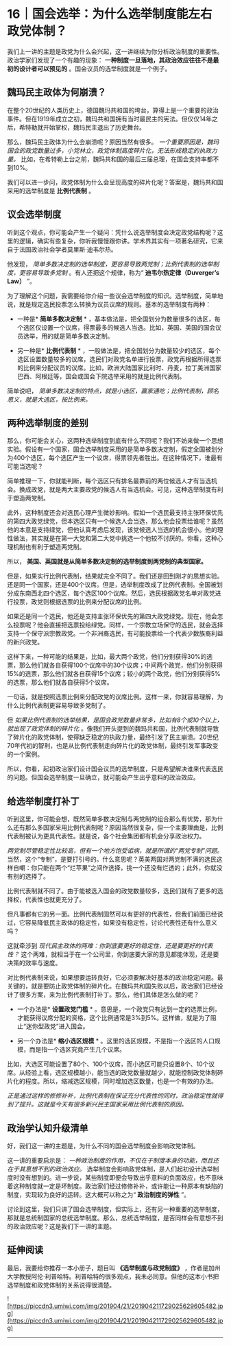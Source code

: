 # 16｜国会选举：为什么选举制度能左右政党体制？ 

我们上一讲的主题是政党为什么会兴起，这一讲继续为你分析政治制度的重要性。政治学家们发现了一个有趣的现象： **一种制度一旦落地，其政治效应往往不是最初的设计者可以预见的** 。国会议员的选举制度就是一个例子。

## 魏玛民主政体为何崩溃？

在整个20世纪的人类历史上，德国魏玛共和国的垮台，算得上是一个重要的政治事件。但在1919年成立之初，魏玛共和国拥有当时最民主的宪法。但仅仅14年之后，希特勒就开始掌权，魏玛民主退出了历史舞台。

那么，魏玛民主政体为什么会崩溃呢？原因当然有很多。 *一个重要原因是，魏玛国会的政党数量过多，小党林立，政党体制高度碎片化，无法形成稳定的执政力量。* 比如，在希特勒上台之前，魏玛共和国的最后三届总理，在国会支持率都不到10%。

我们可以进一步问，政党体制为什么会呈现高度的碎片化呢？答案是，魏玛共和国采用的选举制度是 **比例代表制** 。

## 议会选举制度

听到这个观点，你可能会产生一个疑问：凭什么说选举制度会决定政党结构呢？这里的逻辑，确实有些复杂，你听我慢慢跟你讲。学术界其实有一项著名研究，它来自于法国政治社会学者莫里斯·迪韦尔热。

他发现， *简单多数决定制的选举制度，更容易导致两党制；比例代表制的选举制度，更容易导致多党制* 。有人还把这个规律，称为“ **迪韦尔热定律（Duverger’s Law）** ”。

为了理解这个问题，我需要给你介绍一些议会选举制度的知识。选举制度，简单地说，就是规定选民投票怎么转换为议员议席的规则。基本的选举制度有两种：

* 一种是* **简单多数决定制** * ，基本做法是，把全国划分为数量很多的选区，每个选区仅设置一个议席，得票最多的候选人当选。比如，英国、美国的国会议员选举，用的就是简单多数决定制。

* 另一种是* **比例代表制** * ，一般做法是，把全国划分为数量较少的选区，每个选区设置数量较多的议席，选民们对政党名单进行投票，政党再根据所得选票的比例来分配议员的议席。比如，欧洲大陆国家比利时、丹麦，拉丁美洲国家巴西、阿根廷等，国会或国会下院选举采用的就是比例代表制。

简单说吧， *简单多数决定制的特点，就是小选区，赢家通吃；比例代表制，顾名思义，就是大选区，按比例来。*

## 两种选举制度的差别

那么，你可能会关心，这两种选举制度到底有什么不同呢？我们不妨来做一个思想实验。假设有一个国家，国会选举制度采用的是简单多数决定制，假定全国被划分为400个选区，每个选区产生一个议席，得票领先者胜出。在这种情况下，谁最有可能当选呢？

简单推理一下，你就能判断，每个选区只有排名最靠前的两位候选人才有当选机会。换成政党，就是两大主要政党的候选人有当选机会。可见，这种选举制度有利于塑造两党制。

此外，这种制度还会对选民心理产生微妙影响。假如一个选民最支持主张环保优先的第四大政党绿党，但本选区只有一个候选人会当选，那么他会投票给谁呢？虽然他的本意是支持绿党，但他认真考虑后发现，该党候选人当选的机会很小。他的理性做法，其实就是在第一大党和第二大党中挑选一个他较不讨厌的。你看，这种心理机制也有利于塑造两党制。

所以， **美国、英国就是从简单多数决定制的选举制度到两党制的典型国家。**

但是，如果实行比例代表制，结果就完全不同了。我们还是回到刚才的思想实验。还是同一个国家，还是400个议席。但是，选举制度改成了比例代表制。全国被划分成东南西北四个选区，每个选区100个议席。然后，选民根据政党名单对政党进行投票，政党则根据选票的比例来分配议席的比例。

如果还是同一个选民，他还是支持主张环保优先的第四大政党绿党。现在，他会怎么投票呢？他会直接把选票投给绿党。同样，一个宗教立场保守的选民，就会选择支持一个保守派宗教政党。一个非洲裔选民，有可能投票给一个代表少数族裔利益的新兴政党。

这样下来，一种可能的结果是，比如，最大两个政党，他们分别获得30%的选票，那么他们就各自获得100个议席中的30个议席；中间两个政党，他们分别获得15%的选票，那么他们就各自获得15个议席；较小的两个政党，他们分别获得5%的选票，那么他们就各自获得5个议席。

一句话，就是按照选票比例来分配政党的议席比例。这样一来，你就容易理解，为什么比例代表制更容易导致多党制了。

但 *如果比例代表制的选举结果，是国会政党数量非常多，比如有8个或10个以上，就出现了政党体制的碎片化* 。像我们开头提到的魏玛共和国，比例代表制就导致了碎片化的政党体制，使得缺乏稳定的执政力量，最终引发了民主崩溃。20世纪70年代初的智利，也是从比例代表制走向碎片化的政党体制，最终引发军事政变的一个案例。

所以，你看，起初政治家们设计国会议员的选举制度，只是希望解决谁来代表选民的问题。但国会选举制度一旦确立，就可能会产生出乎意料的政治效应。

## 给选举制度打补丁

听到这里，你可能会想，既然简单多数决定制与两党制的组合那么有优势，那为什么还有那么多国家采用比例代表制呢？原因当然很复杂，但一个主要理由是，比例代表制被认为更具代表性。就是说，各个社会集团都有机会分享政治权力。

 *两党制尽管稳定性比较高，但有一个地方饱受诟病，就是所谓的“两党专制”问题。* 当然，这个“专制”，是要打引号的。什么意思呢？英美两国对两党制不满的选民这样自嘲：你只能在两个“烂苹果”之间作选择，挑一个还没有烂透的；此外，你就没有别的选择了。

比例代表制就不同了。由于能被选入国会的政党数量较多，选民们就有了更多的选择权，代表性也就更充分了。

但凡事都有它的另一面。比例代表制固然可以有更好的代表性，但我们前面已经说过，它容易降低民主政体的稳定性，如果没有稳定性，讨论代表性还有什么意义吗？

这就牵涉到 *现代民主政体的两难：你到底要更好的稳定性，还是要更好的代表性？* 这个两难，就相当于在一个公司里，你到底要大家的意见都能体现，还是要决策的效率与速度。

对比例代表制来说，如果想要运转良好，它必须要解决好基本的政治稳定问题。最关键的，就是要防止政党体制的碎片化。在魏玛共和国失败以后，政治家们已经设计了很多方案，来为比例代表制打补丁。那么，他们具体是怎么做的呢？

* 一个办法是* **设置政党门槛** * 。意思是，一个政党只有达到一定的选票比例，才能获得议席分配的资格，这个比例通常是3%到5%。这样做，就是为了阻止“迷你型政党”进入国会。

* 另一个办法是* **缩小选区规模** * 。这里的选区规模，不是指一个选区的人口规模，而是指一个选区究竟产生几个议席。

比如，大选区可能设置了80个、100个议席，而小选区可能只设置8个、10个议席。从经验上看，选区规模越小，能当选的政党数量就越少，就能控制政党体制碎片化的程度。所以，缩减选区规模，同时增加选区数量，也是一个有效的办法。

 *正是通过这样的修修补补，比例代表制在保证充分代表性的同时，政治稳定性就得到了提升。这就是今天有很多新兴民主国家采用比例代表制的原因。*

## 政治学认知升级清单

好，我们这一讲的主题是，为什么不同的国会选举制度会影响政党体制。

这一讲的重要启示是： *一种政治制度的作用，不仅在于制度本身的功能，而且还在于其意想不到的政治效应。* 选举制度会影响政党体制，是人们起初设计选举制度时没有想到的。进一步说，某些制度即便会导致出乎意料的负面效应，也不意味着这种制度就一定是坏制度。政治家们经过修修补补，或许能让一种原本有缺陷的制度，实现较为良好的运转。这大概可以称之为“ **政治制度的弹性** ”。

讨论到这里，我们只讲了国会选举制度，但实际上，还有另一种重要的选举制度，那就是总统制国家的总统选举制度。那么，总统选举制度，是否同样会有意想不到的政治效应呢？这是我们下一讲的主题。

## 延伸阅读

最后，我要给你推荐一本小册子，题目叫 **《选举制度与政党制度》** ，作者是加州大学教授阿伦·利普哈特。利普哈特的很多观点，我未必同意。但他的这本小书把选举制度和政党体制的关系说得很清楚。

![https://piccdn3.umiwi.com/img/201904/21/201904211729025629605482.jpg](https://piccdn3.umiwi.com/img/201904/21/201904211729025629605482.jpg)

---

